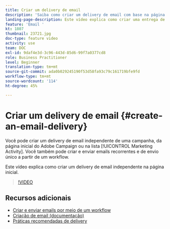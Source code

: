 ```yaml
---
title: Criar um delivery de email
description: 'Saiba como criar um delivery de email com base na página inicial. '
landing-page-description: Este vídeo explica como criar uma entrega de email a partir da página inicial.
feature: 'Email '
kt: 1807
thumbnail: 23721.jpg
doc-type: feature video
activity: use
team: DOC
exl-id: 9daf4e3d-3c96-443d-85d6-99f7a0377cd8
role: Business Practitioner
level: Beginner
translation-type: tm+mt
source-git-commit: ada0b029245190f53d58fa93c79c161719bfe9fd
workflow-type: tm+mt
source-wordcount: '114'
ht-degree: 45%

---
```


# Criar um delivery de email {#create-an-email-delivery}

Você pode criar um delivery de email independente de uma campanha, da página inicial do Adobe Campaign ou na lista [!UICONTROL Marketing Activity]. Você também pode criar e enviar emails recorrentes e de envio único a partir de um workflow.

Este vídeo explica como criar um delivery de email independente na página inicial.

>[!VIDEO](https://video.tv.adobe.com/v/23721?quality=12)

## Recursos adicionais

* [Criar e enviar emails por meio de um workflow](/help/communication-channels/email/create-and-send-emails-via-workflow.md)
* [Criação de email (documentação)](https://docs.adobe.com/content/help/en/campaign-standard/using/communication-channels/email-messages/creating-an-email.html)
* [Práticas recomendadas de delivery](https://helpx.adobe.com/br/campaign/kb/delivery-best-practices.html)

